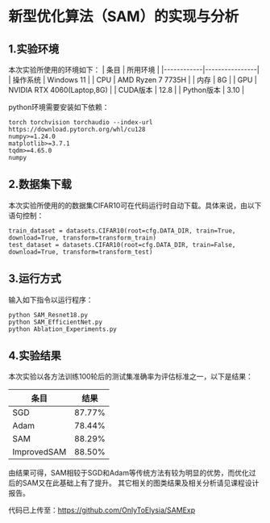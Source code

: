 # 新型优化算法（SAM）的实现与分析 



## 1.实验环境

本次实验所使用的环境如下：
| 条目       | 所用环境       | 
|------------|----------------|
| 操作系统    | Windows 11        | 
| CPU        | AMD Ryzen 7 7735H |
| 内存        | 8G          | 
| GPU        | NVIDIA RTX 4060(Laptop,8G) | 
| CUDA版本    | 12.8            | 
| Python版本  | 3.10           | 

python环境需要安装如下依赖：

```
torch torchvision torchaudio --index-url https://download.pytorch.org/whl/cu128  
numpy>=1.24.0         
matplotlib>=3.7.1     
tqdm>=4.65.0
numpy
```

## 2.数据集下载

本次实验所使用的的数据集CIFAR10可在代码运行时自动下载。具体来说，由以下语句控制：

```
train_dataset = datasets.CIFAR10(root=cfg.DATA_DIR, train=True, download=True, transform=transform_train)
test_dataset = datasets.CIFAR10(root=cfg.DATA_DIR, train=False, download=True, transform=transform_test)
```

## 3.运行方式

输入如下指令以运行程序：

```
python SAM_Resnet18.py
python SAM_EfficientNet.py
python Ablation_Experiments.py
```

## 4.实验结果

本次实验以各方法训练100轮后的测试集准确率为评估标准之一，以下是结果：

| 条目       | 结果       | 
|------------|----------------|
| SGD    | 87.77%         | 
| Adam        | 78.44%  |
| SAM        | 88.29%         | 
| ImprovedSAM | 88.50% | 

由结果可得，SAM相较于SGD和Adam等传统方法有较为明显的优势，而优化过后的SAM又在此基础上有了提升。
其它相关的图类结果及相关分析请见课程设计报告。

代码已上传至：https://github.com/OnlyToElysia/SAMExp